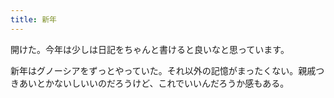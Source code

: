 ```yaml
---
title: 新年
---
```


開けた。今年は少しは日記をちゃんと書けると良いなと思っています。

新年はグノーシアをずっとやっていた。それ以外の記憶がまったくない。親戚つきあいとかないしいいのだろうけど、これでいいんだろうか感もある。
